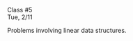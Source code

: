 <div class="lecture1">

<div class="column_date">
<p markdown="block">

Class #5 <br>
Tue, 2/11

</p>
</div>
<div class="column_materials">
<p markdown="block">

Problems involving linear data structures.



</p>
</div>

<div class="column_assign">
<p markdown="block">



</p>
</div>

</div>
